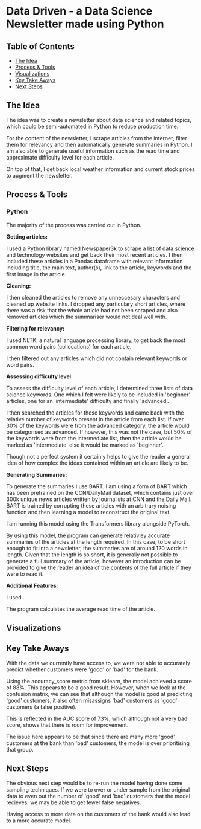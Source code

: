 # Data Driven - a Data Science Newsletter made using Python

## Table of Contents
- [The Idea](#The-Idea)
- [Process & Tools](#Process-&-Tools)
- [Visualizations](#Visualizations)
- [Key Take Aways](#Key-Take-Aways)
- [Next Steps](#Next-Steps)

## The Idea

The idea was to create a newsletter about data science and related topics, which could be semi-automated in Python to reduce production time.

For the content of the newsletter, I scrape articles from the internet, filter them for relevancy and then automatically generate summaries in Python. I am also able to generate useful information such as the read time and approximate difficulty level for each article.

On top of that, I get back local weather information and current stock prices to augment the newsletter.

## Process & Tools

### Python

The majority of the process was carried out in Python. 

**Getting articles:**

I used a Python library named Newspaper3k to scrape a list of data science and technology websites and get back their most recent articles. I then included these articles in a Pandas dataframe with relevant information including title, the main text, author(s), link to the article, keywords and the first image in the article.

**Cleaning:**

I then cleaned the articles to remove any unneccesary characters and cleaned up website links. I dropped any particulary short articles, where there was a risk that the whole article had not been scraped and also removed articles which the summariser would not deal well with.

**Filtering for relevancy:**

I used NLTK, a natural language processing library, to get back the most common word pairs (collocations) for each article.

I then filtered out any articles which did not contain relevant keywords or word pairs.

**Assessing difficulty level:**

To assess the difficulty level of each article, I determined three lists of data science keywords. One which I felt were likely to be included in 'beginner' articles, one for an 'intermediate' difficulty and finally 'advanced'.

I then searched the articles for these keywords and came back with the relative number of keywords present in the article from each list. If over 30% of the keywords were from the advanced category, the article would be categorised as advanced. If however, this was not the case, but 50% of the keywords were from the intermediate list, then the article would be marked as 'intermediate' else it would be marked as 'beginner'.

Though not a perfect system it certainly helps to give the reader a general idea of how complex the ideas contained within an article are likely to be.

**Generating Summaries:**

To generate the summaries I use BART. I am using a form of BART which has been pretrained on the CCN/DailyMail dataset, which contains just over 300k unique news articles written by journalists at CNN and the Daily Mail. BART is trained by corrupting these articles with an arbitrary noising function and then learning a model to reconstruct the original text.

I am running this model using the Transformers library alongside PyTorch.

By using this model, the program can generate relativley accurate summaries of the articles at the length required. In this case, to be short enough to fit into a newsletter, the summaries are of around 120 words in length. Given that the length is so short, it is generally not possible to generate a full summary of the article, however an introduction can be provided to give the reader an idea of the contents of the full article if they were to read it.

**Additional Features:**

I used 

The program calculates the average read time of the article.

## Visualizations


## Key Take Aways

With the data we currently have access to, we were  not able to accurately predict whether customers were 'good' or 'bad' for the bank.

Using the accuracy_score metric from sklearn, the model achieved a score of 88%. This appears to be a good result. However, when we look at the confusion matrix, we can see that although the model is good at predicting 'good' customers, it also often misassigns 'bad' customers as 'good' customers (a false positive).

This is reflected in the AUC score of 73%, which although not a very bad score, shows that there is room for improvement.

The issue here appears to be that since there are many more 'good' customers at the bank than 'bad' customers, the model is over prioritising that group.

## Next Steps

The obvious next step would be to re-run the model having done some sampling techniques. If we were to over or under sample from the original data to even out the number of 'good' and 'bad' customers that the model recieves, we may be able to get fewer false negatives.

Having access to more data on the customers of the bank would also lead to a more accurate model.
